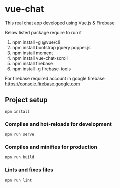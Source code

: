 # vue-chat

This real chat app developed using Vue.js & Firebase

Below listed package require to run it
1. npm install -g @vue/cli
2. npm install bootstrap jquery popper.js
3. npm install moment
4. npm install vue-chat-scroll
5. npm install firebase
6. npm install -g firebase-tools

For firebase required account in google firebase 
https://console.firebase.google.com
 


## Project setup
```
npm install
```

### Compiles and hot-reloads for development
```
npm run serve
```

### Compiles and minifies for production
```
npm run build
```

### Lints and fixes files
```
npm run lint
```
 